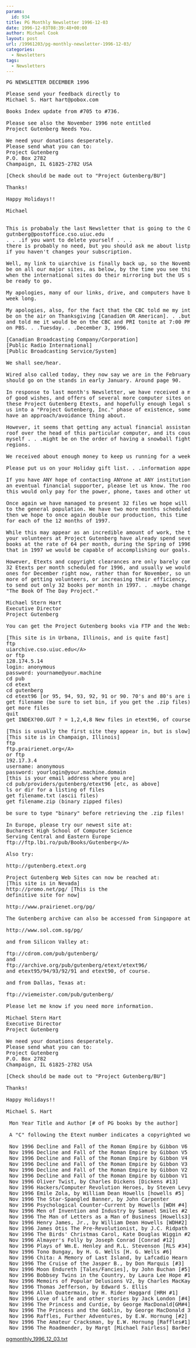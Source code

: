```yaml
---
params:
  id: 934
title: PG Monthly Newsletter 1996-12-03
date: 1996-12-03T08:39:48+00:00
author: Michael Cook
layout: post
url: /19961203/pg-monthly-newsletter-1996-12-03/
categories:
  - Newsletters
tags:
  - Newsletters
---
```

<pre>PG NEWSLETTER DECEMBER 1996

Please send your feedback directly to
Michael S. Hart hart@pobox.com

Books Index update from #705 to #736.

Please see also the November 1996 note entitled
Project Gutenberg Needs You.

We need your donations desperately.
Please send what you can to:
Project Gutenberg
P.O. Box 2782
Champaign, IL 61825-2782 USA

[Check should be made out to "Project Gutenberg/BU"]

Thanks!

Happy Holidays!!

Michael


This is probabaly the last Newsletter that is going to the OLD server; at
gutnberg@postoffice.cso.uiuc.edu
. . .if you want to delete yourself . . .
there is probably no need, but you should ask me about listproc@ prairienet.org
if you haven't changes your subscription.

Well, my link to uiarchive is finally back up, so the November Etexts should
be on all our major sites, as below, by the time you see this. I am not sure
when the international sites do their mirroring but the US sites should all
be ready to go.

My apologies, many of our links, drive, and computers have been down, all
week long.

My apologies, also, for the fact that the CBC told me my interview would
be on the air on Thanksgiving [Canadien OR American]. . .but they JUST called
and told me it would be on the CBC and PRI tonite at 7:00 PM. . .we get PRI
on PBS. . .Tuesday. . .December 3, 1996.

[Canadian Broadcasting Company/Corporation]
[Public Radio International]
[Public Broadcasting Service/System]

We shall see/hear.

Wired also called today, they now say we are in the February Wired which
should go on the stands in early January. Around page 90.

In response to last month's Newsletter, we have received a moderate amount
of good wishes, and offers of several more computer sites on which to post
these Project Gutenberg Etexts, and hopefully enough legal support to get
us into a "Project Gutenberg, Inc." phase of existence, something I definintely
have an approach/avoidance thing about.

However, it seems that getting any actual financial assistance to keep a
roof over the head of this particular computer, and its cousins, along with
myself . . .might be on the order of having a snowball fight in the nether
regions.

We received about enough money to keep us running for a week.

Please put us on your Holiday gift list. . .information appended.

If you have ANY hope of contacting ANYone at ANY institution that could be
an eventual financial supporter, please let us know. The roof is paid for,
this would only pay for the power, phone, taxes and other utilities.

Once again we have managed to present 32 files we hope will be of interest
to the general population. We have two more months scheduled for 32 per month--
then we hope to once again double our production, this time to 64 per month--
for each of the 12 months of 1997.

While this may appear as an incredible amount of work, the truth is that
your volunteers at Project Gutenberg have already spend several months doing
books at the rate of 64 per month, during the Spring of 1996 just to insure
that in 1997 we would be capable of accomplishing our goals.

However, Etexts and copyright clearances are only barely coming in for the
32 Etexts per month scheduled for 1996, and usually we would be posting the
ones for December right now, rather than for November, so unless we manage
more of getting volunteers, or increasing their efficiency, we might have
to send out only 32 books per month in 1997. . .maybe change our name to
"The Book Of The Day Project."

Michael Stern Hart
Executive Director
Project Gutenberg

You can get the Project Gutenberg books via FTP and the Web:

[This site is in Urbana, Illinois, and is quite fast]
ftp
uiarchive.cso.uiuc.edu&lt;/A>
or ftp
128.174.5.14
login: anonymous
password: yourname@your.machine
cd pub
cd etext
cd gutenberg
cd etext96 [or 95, 94, 93, 92, 91 or 90. 70's and 80's are in /etext90]
get filename (be sure to set bin, if you get the .zip files)
get more files
quit
get INDEX?00.GUT ? = 1,2,4,8 New files in etext96, of course.

[This is usually the first site they appear in, but is slow]
[This site is in Champaign, Illinois]
ftp
ftp.prairienet.org&lt;/A>
or ftp
192.17.3.4
username: anonymous
password: yourlogin@your.machine.domain
[this is your email address where you are]
cd pub/providers/gutenberg/etext96 [etc, as above]
ls or dir for a listing of files
get filename.txt (ascii files)
get filename.zip (binary zipped files)

be sure to type "binary" before retrieving the .zip files!

In Europe, please try our newest site at:
Bucharest High School of Computer Science
Serving Central and Eastern Europe
ftp://ftp.lbi.ro/pub/Books/Gutenberg&lt;/A>

Also try:

http://gutenberg.etext.org

Project Gutenberg Web Sites can now be reached at:
[This site is in Nevada]
http://promo.net/pg/ [This is the
definitive site for now]

http://www.prairienet.org/pg/

The Gutenberg archive can also be accessed from Singapore at:

http://www.sol.com.sg/pg/

and from Silicon Valley at:

ftp://cdrom.com/pub/gutenberg/
and
ftp://archive.org/pub/gutenberg/etext/etext96/
and etext95/94/93/92/91 and etext90, of course.

and from Dallas, Texas at:

ftp://viemeister.com/pub/gutenberg/

Please let me know if you need more information.

Michael Stern Hart
Executive Director
Project Gutenberg

We need your donations desperately.
Please send what you can to:
Project Gutenberg
P.O. Box 2782
Champaign, IL 61825-2782 USA

[Check should be made out to "Project Gutenberg/BU"]

Thanks!

Happy Holidays!!

Michael S. Hart

 Mon Year Title and Author [# of PG books by the author]    [filename.ext] ###

 A "C" following the Etext number indicates a copyrighted work.

 Nov 1996 Decline and Fall of the Roman Empire by Gibbon V6 [6dfrexxx.xxx] 736
 Nov 1996 Decline and Fall of the Roman Empire by Gibbon V5 [5dfrexxx.xxx] 735
 Nov 1996 Decline and Fall of the Roman Empire by Gibbon V4 [4dfrexxx.xxx] 734
 Nov 1996 Decline and Fall of the Roman Empire by Gibbon V3 [3dfrexxx.xxx] 733
 Nov 1996 Decline and Fall of the Roman Empire by Gibbon V2 [2dfrexxx.xxx] 732
 Nov 1996 Decline and Fall of the Roman Empire by Gibbon V1 [1dfrexxx.xxx] 731
 Nov 1996 Oliver Twist, by Charles Dickens [Dickens #13]    [olivrxxx.xxx] 730
 Nov 1996 Hackers/Computer Revolution Heroes, by Steven Levy[hckrsxxx.xxx] 729C
 Nov 1996 Emile Zola, by William Dean Howells [howells #5]  [ezolaxxx.xxx] 728
 Nov 1996 The Star-Spangled Banner, by John Carpenter       [stsbpxxx.xxx] 727
 Nov 1996 Psychological Counter-Current by Howells [WDH #4] [pccmfxxx.xxx] 726
 Nov 1996 Men of Invention and Industry by Samuel Smiles #2 [moiaixxx.xxx] 725
 Nov 1996 The Man of Letters as a Man of Business [Howells3][tmlmbxxx.xxx] 724
 Nov 1996 Henry James, Jr., by William Dean Howells [WDH#2] [jimjrxxx.xxx] 723
 Nov 1996 James Otis The Pre-Revolutionist, by J.C. Ridpath [jotisxxx.xxx] 722
 Nov 1996 The Birds' Christmas Carol, Kate Douglas Wiggin #2[tbsccxxx.xxx] 721
 Nov 1996 Almayer's Folly by Joseph Conrad [Conrad #12]     [lmyerxxx.xxx] 720
 Nov 1996 Plays of Wm.E. Henley and R.L. Stevenson [RLS #34][tpohsxxx.xxx] 719
 Nov 1996 Tono Bungay, by H. G. Wells [H. G. Wells #6]      [tonobxxx.xxx] 718
 Nov 1996 Chita: A Memory of Last Island, by Lafcadio Hearn [chitaxxx.xxx] 717
 Nov 1996 The Cruise of the Jasper B., by Don Marquis [#3]  [jsprbxxx.xxx] 716
 Nov 1996 Moon Endureth [Tales/Fancies], by John Buchan [#5][ndrthxxx.xxx] 715
 Nov 1996 Bobbsey Twins in the Country, by Laura Lee Hope #1[tbticxxx.xxx] 714
 Nov 1996 Memoirs of Popular Delusions V2, by Charles MacKay[2ppdlxxx.xxx] 713
 Nov 1996 Thomas Jefferson, by Edward S. Ellis              [tjeffxxx.xxx] 712
 Nov 1996 Allan Quatermain, by H. Rider Haggard [HRH #1]    [allnqxxx.xxx] 711
 Nov 1996 Love of Life and other stories by Jack London [#4][llifexxx.xxx] 710
 Nov 1996 The Princess and Curdie, by George MacDonald[GM#4][prcurxxx.xxx] 709
 Nov 1996 The Princess and the Goblin, by George MacDonald 3[prgobxxx.xxx] 708
 Nov 1996 Raffles, Further Adventures, by E.W. Hornung [#2] [raflsxxx.xxx] 707
 Nov 1996 The Amateur Cracksman, by E.W. Hornung [Raffles#1][amatcxxx.xxx] 706
 Nov 1996 The Roadmender, by Margt [Michael Fairless] Barber[rmendxxx.xxx] 705</pre>

<a href="/nl_archives/1989-2000/pgmonthly_1996_12_03.txt" target="new">pgmonthly_1996_12_03.txt</a>

